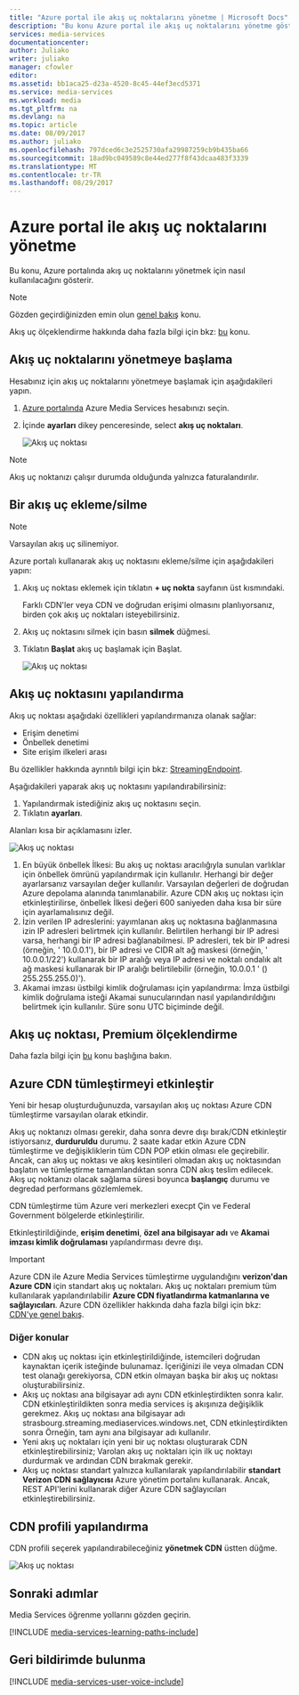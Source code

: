```yaml
---
title: "Azure portal ile akış uç noktalarını yönetme | Microsoft Docs"
description: "Bu konu Azure portal ile akış uç noktalarını yönetme gösterir."
services: media-services
documentationcenter: 
author: Juliako
writer: juliako
manager: cfowler
editor: 
ms.assetid: bb1aca25-d23a-4520-8c45-44ef3ecd5371
ms.service: media-services
ms.workload: media
ms.tgt_pltfrm: na
ms.devlang: na
ms.topic: article
ms.date: 08/09/2017
ms.author: juliako
ms.openlocfilehash: 797dced6c3e2525730afa29987259cb9b435ba66
ms.sourcegitcommit: 18ad9bc049589c8e44ed277f8f43dcaa483f3339
ms.translationtype: MT
ms.contentlocale: tr-TR
ms.lasthandoff: 08/29/2017
---
```

# <a name="manage-streaming-endpoints-with-the-azure-portal"></a>Azure portal ile akış uç noktalarını yönetme

Bu konu, Azure portalında akış uç noktalarını yönetmek için nasıl kullanılacağını gösterir. 

>[!NOTE]
>Gözden geçirdiğinizden emin olun [genel bakış](media-services-streaming-endpoints-overview.md) konu. 

Akış uç ölçeklendirme hakkında daha fazla bilgi için bkz: [bu](media-services-portal-scale-streaming-endpoints.md) konu.

## <a name="start-managing-streaming-endpoints"></a>Akış uç noktalarını yönetmeye başlama 

Hesabınız için akış uç noktalarını yönetmeye başlamak için aşağıdakileri yapın.

1. [Azure portalında](https://portal.azure.com/) Azure Media Services hesabınızı seçin.
2. İçinde **ayarları** dikey penceresinde, select **akış uç noktaları**.
   
    ![Akış uç noktası](./media/media-services-portal-manage-streaming-endpoints/media-services-manage-streaming-endpoints1.png)

> [!NOTE]
> Akış uç noktanızı çalışır durumda olduğunda yalnızca faturalandırılır.

## <a name="adddelete-a-streaming-endpoint"></a>Bir akış uç ekleme/silme

>[!NOTE]
>Varsayılan akış uç silinemiyor.

Azure portalı kullanarak akış uç noktasını ekleme/silme için aşağıdakileri yapın:

1. Akış uç noktası eklemek için tıklatın **+ uç nokta** sayfanın üst kısmındaki. 

    Farklı CDN'ler veya CDN ve doğrudan erişimi olmasını planlıyorsanız, birden çok akış uç noktaları isteyebilirsiniz.

2. Akış uç noktasını silmek için basın **silmek** düğmesi.      
3. Tıklatın **Başlat** akış uç başlamak için Başlat.
   
    ![Akış uç noktası](./media/media-services-portal-manage-streaming-endpoints/media-services-manage-streaming-endpoints2.png)


## <a id="configure_streaming_endpoints"></a>Akış uç noktasını yapılandırma
Akış uç noktası aşağıdaki özellikleri yapılandırmanıza olanak sağlar:

* Erişim denetimi
* Önbellek denetimi
* Site erişim ilkeleri arası

Bu özellikler hakkında ayrıntılı bilgi için bkz: [StreamingEndpoint](https://docs.microsoft.com/rest/api/media/operations/streamingendpoint).

Aşağıdakileri yaparak akış uç noktasını yapılandırabilirsiniz:

1. Yapılandırmak istediğiniz akış uç noktasını seçin.
2. Tıklatın **ayarları**.

Alanları kısa bir açıklamasını izler.

![Akış uç noktası](./media/media-services-portal-manage-streaming-endpoints/media-services-manage-streaming-endpoints4.png)

1. En büyük önbellek İlkesi: Bu akış uç noktası aracılığıyla sunulan varlıklar için önbellek ömrünü yapılandırmak için kullanılır. Herhangi bir değer ayarlarsanız varsayılan değer kullanılır. Varsayılan değerleri de doğrudan Azure depolama alanında tanımlanabilir. Azure CDN akış uç noktası için etkinleştirilirse, önbellek İlkesi değeri 600 saniyeden daha kısa bir süre için ayarlamalısınız değil.  
2. İzin verilen IP adreslerini: yayımlanan akış uç noktasına bağlanmasına izin IP adresleri belirtmek için kullanılır. Belirtilen herhangi bir IP adresi varsa, herhangi bir IP adresi bağlanabilmesi. IP adresleri, tek bir IP adresi (örneğin, ' 10.0.0.1'), bir IP adresi ve CIDR alt ağ maskesi (örneğin, ' 10.0.0.1/22') kullanarak bir IP aralığı veya IP adresi ve noktalı ondalık alt ağ maskesi kullanarak bir IP aralığı belirtilebilir (örneğin, 10.0.0.1 ' () 255.255.255.0)').
3. Akamai imzası üstbilgi kimlik doğrulaması için yapılandırma: İmza üstbilgi kimlik doğrulama isteği Akamai sunucularından nasıl yapılandırıldığını belirtmek için kullanılır. Süre sonu UTC biçiminde değil.

## <a name="scale-your-premium-streaming-endpoint"></a>Akış uç noktası, Premium ölçeklendirme

Daha fazla bilgi için [bu](media-services-portal-scale-streaming-endpoints.md) konu başlığına bakın.

## <a id="enable_cdn"></a>Azure CDN tümleştirmeyi etkinleştir

Yeni bir hesap oluşturduğunuzda, varsayılan akış uç noktası Azure CDN tümleştirme varsayılan olarak etkindir.

Akış uç noktanızı olması gerekir, daha sonra devre dışı bırak/CDN etkinleştir istiyorsanız, **durduruldu** durumu. 2 saate kadar etkin Azure CDN tümleştirme ve değişikliklerin tüm CDN POP etkin olması ele geçirebilir. Ancak, can akış uç noktası ve akış kesintileri olmadan akış uç noktasından başlatın ve tümleştirme tamamlandıktan sonra CDN akış teslim edilecek. Akış uç noktanızı olacak sağlama süresi boyunca **başlangıç** durumu ve degredad performans gözlemlemek.

CDN tümleştirme tüm Azure veri merkezleri execpt Çin ve Federal Government bölgelerde etkinleştirilir.

Etkinleştirildiğinde, **erişim denetimi**, **özel ana bilgisayar adı** ve **Akamai imzası kimlik doğrulaması** yapılandırması devre dışı.
 
> [!IMPORTANT]
> Azure CDN ile Azure Media Services tümleştirme uygulandığını **verizon'dan Azure CDN** için standart akış uç noktaları. Akış uç noktaları premium tüm kullanılarak yapılandırılabilir **Azure CDN fiyatlandırma katmanlarına ve sağlayıcıları**. Azure CDN özellikler hakkında daha fazla bilgi için bkz: [CDN'ye genel bakış](../cdn/cdn-overview.md).
 
### <a name="additional-considerations"></a>Diğer konular

* CDN akış uç noktası için etkinleştirildiğinde, istemcileri doğrudan kaynaktan içerik isteğinde bulunamaz. İçeriğinizi ile veya olmadan CDN test olanağı gerekiyorsa, CDN etkin olmayan başka bir akış uç noktası oluşturabilirsiniz.
* Akış uç noktası ana bilgisayar adı aynı CDN etkinleştirdikten sonra kalır. CDN etkinleştirildikten sonra media services iş akışınıza değişiklik gerekmez. Akış uç noktası ana bilgisayar adı strasbourg.streaming.mediaservices.windows.net, CDN etkinleştirdikten sonra Örneğin, tam aynı ana bilgisayar adı kullanılır.
* Yeni akış uç noktaları için yeni bir uç noktası oluşturarak CDN etkinleştirebilirsiniz; Varolan akış uç noktaları için ilk uç noktayı durdurmak ve ardından CDN bırakmak gerekir.
* Akış uç noktası standart yalnızca kullanılarak yapılandırılabilir **standart Verizon CDN sağlayıcısı** Azure yönetim portalını kullanarak. Ancak, REST API'lerini kullanarak diğer Azure CDN sağlayıcıları etkinleştirebilirsiniz.

## <a name="configure-cdn-profile"></a>CDN profili yapılandırma

CDN profili seçerek yapılandırabileceğiniz **yönetmek CDN** üstten düğme.

![Akış uç noktası](./media/media-services-portal-manage-streaming-endpoints/media-services-manage-streaming-endpoints6.png)

## <a name="next-steps"></a>Sonraki adımlar
Media Services öğrenme yollarını gözden geçirin.

[!INCLUDE [media-services-learning-paths-include](../../includes/media-services-learning-paths-include.md)]

## <a name="provide-feedback"></a>Geri bildirimde bulunma
[!INCLUDE [media-services-user-voice-include](../../includes/media-services-user-voice-include.md)]

